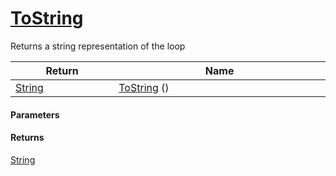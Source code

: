 # [ToString](./Loop--ToString.md)

Returns a string representation of the loop

| Return<div><a href="#"><img width=225></a></div> | Name<div><a href="#"><img width=525></a></div> | 
| --- | --- | 
| [String](https://docs.microsoft.com/en-us/dotnet/api/System.String) | [ToString](./Loop--ToString.md) () | 


#### Parameters

#### Returns
[String](https://docs.microsoft.com/en-us/dotnet/api/System.String)<br>
